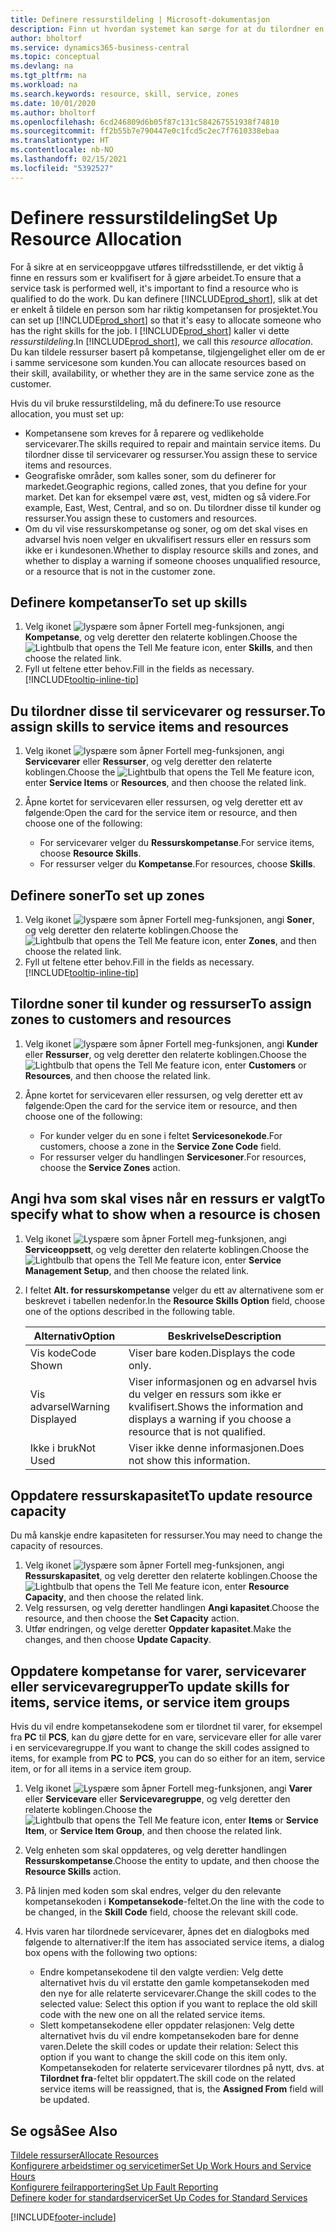 ```yaml
---
title: Definere ressurstildeling | Microsoft-dokumentasjon
description: Finn ut hvordan systemet kan sørge for at du tilordner en person som ikke har de nødvendige kompetansen til å yte service.
author: bholtorf
ms.service: dynamics365-business-central
ms.topic: conceptual
ms.devlang: na
ms.tgt_pltfrm: na
ms.workload: na
ms.search.keywords: resource, skill, service, zones
ms.date: 10/01/2020
ms.author: bholtorf
ms.openlocfilehash: 6cd246809d6b05f87c131c584267551938f74810
ms.sourcegitcommit: ff2b55b7e790447e0c1fcd5c2ec7f7610338ebaa
ms.translationtype: HT
ms.contentlocale: nb-NO
ms.lasthandoff: 02/15/2021
ms.locfileid: "5392527"
---
```

# <a name="set-up-resource-allocation"></a><span data-ttu-id="06456-103">Definere ressurstildeling</span><span class="sxs-lookup"><span data-stu-id="06456-103">Set Up Resource Allocation</span></span>
<span data-ttu-id="06456-104">For å sikre at en serviceoppgave utføres tilfredsstillende, er det viktig å finne en ressurs som er kvalifisert for å gjøre arbeidet.</span><span class="sxs-lookup"><span data-stu-id="06456-104">To ensure that a service task is performed well, it's important to find a resource who is qualified to do the work.</span></span> <span data-ttu-id="06456-105">Du kan definere [!INCLUDE[prod_short](includes/prod_short.md)], slik at det er enkelt å tildele en person som har riktig kompetansen for prosjektet.</span><span class="sxs-lookup"><span data-stu-id="06456-105">You can set up [!INCLUDE[prod_short](includes/prod_short.md)] so that it's easy to allocate someone who has the right skills for the job.</span></span> <span data-ttu-id="06456-106">I [!INCLUDE[prod_short](includes/prod_short.md)] kaller vi dette _ressurstildeling_.</span><span class="sxs-lookup"><span data-stu-id="06456-106">In [!INCLUDE[prod_short](includes/prod_short.md)], we call this _resource allocation_.</span></span> <span data-ttu-id="06456-107">Du kan tildele ressurser basert på kompetanse, tilgjengelighet eller om de er i samme servicesone som kunden.</span><span class="sxs-lookup"><span data-stu-id="06456-107">You can allocate resources based on their skill, availability, or whether they are in the same service zone as the customer.</span></span> 

<span data-ttu-id="06456-108">Hvis du vil bruke ressurstildeling, må du definere:</span><span class="sxs-lookup"><span data-stu-id="06456-108">To use resource allocation, you must set up:</span></span>  
  
* <span data-ttu-id="06456-109">Kompetansene som kreves for å reparere og vedlikeholde servicevarer.</span><span class="sxs-lookup"><span data-stu-id="06456-109">The skills required to repair and maintain service items.</span></span> <span data-ttu-id="06456-110">Du tilordner disse til servicevarer og ressurser.</span><span class="sxs-lookup"><span data-stu-id="06456-110">You assign these to service items and resources.</span></span>  
* <span data-ttu-id="06456-111">Geografiske områder, som kalles soner, som du definerer for markedet.</span><span class="sxs-lookup"><span data-stu-id="06456-111">Geographic regions, called zones, that you define for your market.</span></span> <span data-ttu-id="06456-112">Det kan for eksempel være øst, vest, midten og så videre.</span><span class="sxs-lookup"><span data-stu-id="06456-112">For example, East, West, Central, and so on.</span></span> <span data-ttu-id="06456-113">Du tilordner disse til kunder og ressurser.</span><span class="sxs-lookup"><span data-stu-id="06456-113">You assign these to customers and resources.</span></span>  
* <span data-ttu-id="06456-114">Om du vil vise ressurskompetanse og soner, og om det skal vises en advarsel hvis noen velger en ukvalifisert ressurs eller en ressurs som ikke er i kundesonen.</span><span class="sxs-lookup"><span data-stu-id="06456-114">Whether to display resource skills and zones, and whether to display a warning if someone chooses unqualified resource, or a resource that is not in the customer zone.</span></span>  

## <a name="to-set-up-skills"></a><span data-ttu-id="06456-115">Definere kompetanser</span><span class="sxs-lookup"><span data-stu-id="06456-115">To set up skills</span></span>
1. <span data-ttu-id="06456-116">Velg ikonet ![lyspære som åpner Fortell meg-funksjonen](media/ui-search/search_small.png "Fortell hva du vil gjøre"), angi **Kompetanse**, og velg deretter den relaterte koblingen.</span><span class="sxs-lookup"><span data-stu-id="06456-116">Choose the ![Lightbulb that opens the Tell Me feature](media/ui-search/search_small.png "Tell me what you want to do") icon, enter **Skills**, and then choose the related link.</span></span>  
2. <span data-ttu-id="06456-117">Fyll ut feltene etter behov.</span><span class="sxs-lookup"><span data-stu-id="06456-117">Fill in the fields as necessary.</span></span> [!INCLUDE[tooltip-inline-tip](includes/tooltip-inline-tip_md.md)]  

## <a name="to-assign-skills-to-service-items-and-resources"></a><span data-ttu-id="06456-118">Du tilordner disse til servicevarer og ressurser.</span><span class="sxs-lookup"><span data-stu-id="06456-118">To assign skills to service items and resources</span></span>
1. <span data-ttu-id="06456-119">Velg ikonet ![lyspære som åpner Fortell meg-funksjonen](media/ui-search/search_small.png "Fortell hva du vil gjøre"), angi **Servicevarer** eller **Ressurser**, og velg deretter den relaterte koblingen.</span><span class="sxs-lookup"><span data-stu-id="06456-119">Choose the ![Lightbulb that opens the Tell Me feature](media/ui-search/search_small.png "Tell me what you want to do") icon, enter **Service Items** or **Resources**, and then choose the related link.</span></span>  
2. <span data-ttu-id="06456-120">Åpne kortet for servicevaren eller ressursen, og velg deretter ett av følgende:</span><span class="sxs-lookup"><span data-stu-id="06456-120">Open the card for the service item or resource, and then choose one of the following:</span></span>  
  
    * <span data-ttu-id="06456-121">For servicevarer velger du **Ressurskompetanse**.</span><span class="sxs-lookup"><span data-stu-id="06456-121">For service items, choose **Resource Skills**.</span></span>  
    * <span data-ttu-id="06456-122">For ressurser velger du **Kompetanse**.</span><span class="sxs-lookup"><span data-stu-id="06456-122">For resources, choose **Skills**.</span></span>  

## <a name="to-set-up-zones"></a><span data-ttu-id="06456-123">Definere soner</span><span class="sxs-lookup"><span data-stu-id="06456-123">To set up zones</span></span>
1. <span data-ttu-id="06456-124">Velg ikonet ![lyspære som åpner Fortell meg-funksjonen](media/ui-search/search_small.png "Fortell hva du vil gjøre"), angi **Soner**, og velg deretter den relaterte koblingen.</span><span class="sxs-lookup"><span data-stu-id="06456-124">Choose the ![Lightbulb that opens the Tell Me feature](media/ui-search/search_small.png "Tell me what you want to do") icon, enter **Zones**, and then choose the related link.</span></span>  
2. <span data-ttu-id="06456-125">Fyll ut feltene etter behov.</span><span class="sxs-lookup"><span data-stu-id="06456-125">Fill in the fields as necessary.</span></span> [!INCLUDE[tooltip-inline-tip](includes/tooltip-inline-tip_md.md)]  

## <a name="to-assign-zones-to-customers-and-resources"></a><span data-ttu-id="06456-126">Tilordne soner til kunder og ressurser</span><span class="sxs-lookup"><span data-stu-id="06456-126">To assign zones to customers and resources</span></span> 
1. <span data-ttu-id="06456-127">Velg ikonet ![lyspære som åpner Fortell meg-funksjonen](media/ui-search/search_small.png "Fortell hva du vil gjøre"), angi **Kunder** eller **Ressurser**, og velg deretter den relaterte koblingen.</span><span class="sxs-lookup"><span data-stu-id="06456-127">Choose the ![Lightbulb that opens the Tell Me feature](media/ui-search/search_small.png "Tell me what you want to do") icon, enter **Customers** or **Resources**, and then choose the related link.</span></span>  
2. <span data-ttu-id="06456-128">Åpne kortet for servicevaren eller ressursen, og velg deretter ett av følgende:</span><span class="sxs-lookup"><span data-stu-id="06456-128">Open the card for the service item or resource, and then choose one of the following:</span></span>  
  
    * <span data-ttu-id="06456-129">For kunder velger du en sone i feltet **Servicesonekode**.</span><span class="sxs-lookup"><span data-stu-id="06456-129">For customers, choose a zone in the **Service Zone Code** field.</span></span>  
    * <span data-ttu-id="06456-130">For ressurser velger du handlingen **Servicesoner**.</span><span class="sxs-lookup"><span data-stu-id="06456-130">For resources, choose the **Service Zones** action.</span></span>  

## <a name="to-specify-what-to-show-when-a-resource-is-chosen"></a><span data-ttu-id="06456-131">Angi hva som skal vises når en ressurs er valgt</span><span class="sxs-lookup"><span data-stu-id="06456-131">To specify what to show when a resource is chosen</span></span>
1. <span data-ttu-id="06456-132">Velg ikonet ![Lyspære som åpner Fortell meg-funksjonen](media/ui-search/search_small.png "Fortell hva du vil gjøre"), angi **Serviceoppsett**, og velg deretter den relaterte koblingen.</span><span class="sxs-lookup"><span data-stu-id="06456-132">Choose the ![Lightbulb that opens the Tell Me feature](media/ui-search/search_small.png "Tell me what you want to do") icon, enter **Service Management Setup**, and then choose the related link.</span></span> 
2. <span data-ttu-id="06456-133">I feltet **Alt. for ressurskompetanse** velger du ett av alternativene som er beskrevet i tabellen nedenfor.</span><span class="sxs-lookup"><span data-stu-id="06456-133">In the **Resource Skills Option** field, choose one of the options described in the following table.</span></span>  
  
    |<span data-ttu-id="06456-134">**Alternativ**</span><span class="sxs-lookup"><span data-stu-id="06456-134">**Option**</span></span>|<span data-ttu-id="06456-135">**Beskrivelse**</span><span class="sxs-lookup"><span data-stu-id="06456-135">**Description**</span></span>|  
    |------------|-------------|  
    |<span data-ttu-id="06456-136">Vis kode</span><span class="sxs-lookup"><span data-stu-id="06456-136">Code Shown</span></span> | <span data-ttu-id="06456-137">Viser bare koden.</span><span class="sxs-lookup"><span data-stu-id="06456-137">Displays the code only.</span></span>|  
    |<span data-ttu-id="06456-138">Vis advarsel</span><span class="sxs-lookup"><span data-stu-id="06456-138">Warning Displayed</span></span> | <span data-ttu-id="06456-139">Viser informasjonen og en advarsel hvis du velger en ressurs som ikke er kvalifisert.</span><span class="sxs-lookup"><span data-stu-id="06456-139">Shows the information and displays a warning if you choose a resource that is not qualified.</span></span>|  
    |<span data-ttu-id="06456-140">Ikke i bruk</span><span class="sxs-lookup"><span data-stu-id="06456-140">Not Used</span></span> | <span data-ttu-id="06456-141">Viser ikke denne informasjonen.</span><span class="sxs-lookup"><span data-stu-id="06456-141">Does not show this information.</span></span>|  

## <a name="to-update-resource-capacity"></a><span data-ttu-id="06456-142">Oppdatere ressurskapasitet</span><span class="sxs-lookup"><span data-stu-id="06456-142">To update resource capacity</span></span>  
<span data-ttu-id="06456-143">Du må kanskje endre kapasiteten for ressurser.</span><span class="sxs-lookup"><span data-stu-id="06456-143">You may need to change the capacity of resources.</span></span>  
  
1. <span data-ttu-id="06456-144">Velg ikonet ![lyspære som åpner Fortell meg-funksjonen](media/ui-search/search_small.png "Fortell hva du vil gjøre"), angi **Ressurskapasitet**, og velg deretter den relaterte koblingen.</span><span class="sxs-lookup"><span data-stu-id="06456-144">Choose the ![Lightbulb that opens the Tell Me feature](media/ui-search/search_small.png "Tell me what you want to do") icon, enter **Resource Capacity**, and then choose the related link.</span></span>  
2. <span data-ttu-id="06456-145">Velg ressursen, og velg deretter handlingen **Angi kapasitet**.</span><span class="sxs-lookup"><span data-stu-id="06456-145">Choose the resource, and then choose the **Set Capacity** action.</span></span>  
3. <span data-ttu-id="06456-146">Utfør endringen, og velge deretter **Oppdater kapasitet**.</span><span class="sxs-lookup"><span data-stu-id="06456-146">Make the changes, and then choose **Update Capacity**.</span></span>  

## <a name="to-update-skills-for-items-service-items-or-service-item-groups"></a><span data-ttu-id="06456-147">Oppdatere kompetanse for varer, servicevarer eller servicevaregrupper</span><span class="sxs-lookup"><span data-stu-id="06456-147">To update skills for items, service items, or service item groups</span></span>
<span data-ttu-id="06456-148">Hvis du vil endre kompetansekodene som er tilordnet til varer, for eksempel fra **PC** til **PCS**, kan du gjøre dette for en vare, servicevare eller for alle varer i en servicevaregruppe.</span><span class="sxs-lookup"><span data-stu-id="06456-148">If you want to change the skill codes assigned to items, for example from **PC** to **PCS**, you can do so either for an item, service item, or for all items in a service item group.</span></span>  
  
1. <span data-ttu-id="06456-149">Velg ikonet ![Lyspære som åpner Fortell meg-funksjonen](media/ui-search/search_small.png "Fortell hva du vil gjøre"), angi **Varer** eller **Servicevare** eller **Servicevaregruppe**, og velg deretter den relaterte koblingen.</span><span class="sxs-lookup"><span data-stu-id="06456-149">Choose the ![Lightbulb that opens the Tell Me feature](media/ui-search/search_small.png "Tell me what you want to do") icon, enter **Items** or **Service Item**, or **Service Item Group**, and then choose the related link.</span></span>  
2. <span data-ttu-id="06456-150">Velg enheten som skal oppdateres, og velg deretter handlingen **Ressurskompetanse**.</span><span class="sxs-lookup"><span data-stu-id="06456-150">Choose the entity to update, and then choose the **Resource Skills** action.</span></span>  
3. <span data-ttu-id="06456-151">På linjen med koden som skal endres, velger du den relevante kompetansekoden i **Kompetansekode**-feltet.</span><span class="sxs-lookup"><span data-stu-id="06456-151">On the line with the code to be changed, in the **Skill Code** field, choose the relevant skill code.</span></span>  
4.  <span data-ttu-id="06456-152">Hvis varen har tilordnede servicevarer, åpnes det en dialogboks med følgende to alternativer:</span><span class="sxs-lookup"><span data-stu-id="06456-152">If the item has associated service items, a dialog box opens with the following two options:</span></span>  
  
    * <span data-ttu-id="06456-153">Endre kompetansekodene til den valgte verdien: Velg dette alternativet hvis du vil erstatte den gamle kompetansekoden med den nye for alle relaterte servicevarer.</span><span class="sxs-lookup"><span data-stu-id="06456-153">Change the skill codes to the selected value: Select this option if you want to replace the old skill code with the new one on all the related service items.</span></span>  
    * <span data-ttu-id="06456-154">Slett kompetansekodene eller oppdater relasjonen: Velg dette alternativet hvis du vil endre kompetansekoden bare for denne varen.</span><span class="sxs-lookup"><span data-stu-id="06456-154">Delete the skill codes or update their relation: Select this option if you want to change the skill code on this item only.</span></span> <span data-ttu-id="06456-155">Kompetansekoden for relaterte servicevarer tilordnes på nytt, dvs. at **Tilordnet fra**-feltet blir oppdatert.</span><span class="sxs-lookup"><span data-stu-id="06456-155">The skill code on the related service items will be reassigned, that is, the **Assigned From** field will be updated.</span></span>  
  
## <a name="see-also"></a><span data-ttu-id="06456-156">Se også</span><span class="sxs-lookup"><span data-stu-id="06456-156">See Also</span></span>
[<span data-ttu-id="06456-157">Tildele ressurser</span><span class="sxs-lookup"><span data-stu-id="06456-157">Allocate Resources</span></span>](service-how-to-allocate-resources.md)  
[<span data-ttu-id="06456-158">Konfigurere arbeidstimer og servicetimer</span><span class="sxs-lookup"><span data-stu-id="06456-158">Set Up Work Hours and Service Hours</span></span>](service-how-setup-work-service-hours.md)  
[<span data-ttu-id="06456-159">Konfigurere feilrapportering</span><span class="sxs-lookup"><span data-stu-id="06456-159">Set Up Fault Reporting</span></span>](service-how-setup-fault-reporting.md)  
[<span data-ttu-id="06456-160">Definere koder for standardservicer</span><span class="sxs-lookup"><span data-stu-id="06456-160">Set Up Codes for Standard Services</span></span>](service-how-setup-service-coding.md)  
 



[!INCLUDE[footer-include](includes/footer-banner.md)]